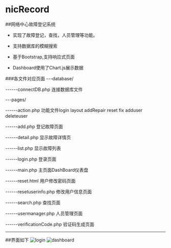 # nicRecord
##网络中心故障登记系统
- 实现了故障登记，查找，人员管理等功能。

- 支持数据库的模糊搜索

- 基于Bootstrap,支持响应式页面
 
- Dashboard使用了Chart.js展示数据

###各文件对应页面
---database/

------connectDB.php 连接数据库文件

---pages/

------action.php   功能文件login layout addRepair reset fix   adduser deleteuser

------add.php 登记故障页面

------detail.php 显示故障详情页

------list.php 显示故障列表

------login.php 登录页面

------main.php 主页面DashBoard仪表盘

------reset.html 用户修改密码页面

------resetuserinfo.php 修改用户信息页面

------search.php 查找页面

------usermanager.php 人员管理页面

------verificationCode.php 验证码生成页面
***
##界面如下
![login](https://raw.githubusercontent.com/catkint/nicRecord/master/dist/image/login.png)
  ![dashboard](https://raw.githubusercontent.com/catkint/nicRecord/master/dist/image/dashboard.png)
